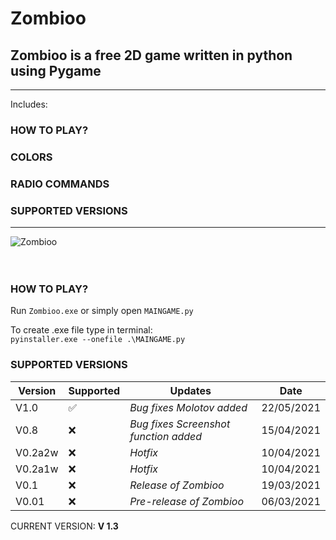 # Zombioo
## Zombioo is a free 2D game written in python using Pygame

---
Includes:
### HOW TO PLAY?
### COLORS 
### RADIO COMMANDS
### SUPPORTED VERSIONS
---

![Zombioo](demo/demoNEW.gif)
<br />
<br />
<br />
### HOW TO PLAY?
Run ```Zombioo.exe``` or simply open ```MAINGAME.py```

To create .exe file type in terminal:     
```pyinstaller.exe --onefile .\MAINGAME.py```






### SUPPORTED VERSIONS

| Version | Supported          | Updates                                  | Date       |
| ------- | ------------------ | ---------------------------------------- | ---------- |
| V1.0    | :white_check_mark: | *Bug fixes*  *Molotov added*             | 22/05/2021 |
| V0.8    | :x:                | *Bug fixes*  *Screenshot function added* | 15/04/2021 |
| V0.2a2w | :x:                | *Hotfix*                                 | 10/04/2021 |
| V0.2a1w | :x:                | *Hotfix*                                 | 10/04/2021 |
| V0.1    | :x:                | *Release of Zombioo*                     | 19/03/2021 |
| V0.01   | :x:                | *Pre-release of Zombioo*                 | 06/03/2021 |

CURRENT VERSION: <b>V 1.3</b>
